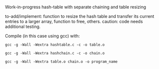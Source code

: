 Work-in-progress hash-table with separate chaining and table resizing

to-add/implement: function to resize the hash table and transfer its current entries to a larger array,
function to free, others.
caution: code needs additional testing.

Compile (in this case using gcc) with:

    gcc -g -Wall -Wextra hashtable.c -c -o table.o

    gcc -g -Wall -Wextra hashchain.c -c -o chain.o

    gcc -g -Wall -Wextra table.o chain.o -o program_name
